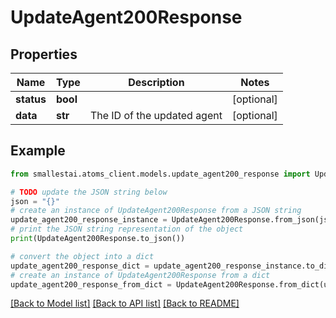 # UpdateAgent200Response


## Properties

Name | Type | Description | Notes
------------ | ------------- | ------------- | -------------
**status** | **bool** |  | [optional] 
**data** | **str** | The ID of the updated agent | [optional] 

## Example

```python
from smallestai.atoms_client.models.update_agent200_response import UpdateAgent200Response

# TODO update the JSON string below
json = "{}"
# create an instance of UpdateAgent200Response from a JSON string
update_agent200_response_instance = UpdateAgent200Response.from_json(json)
# print the JSON string representation of the object
print(UpdateAgent200Response.to_json())

# convert the object into a dict
update_agent200_response_dict = update_agent200_response_instance.to_dict()
# create an instance of UpdateAgent200Response from a dict
update_agent200_response_from_dict = UpdateAgent200Response.from_dict(update_agent200_response_dict)
```
[[Back to Model list]](../README.md#documentation-for-models) [[Back to API list]](../README.md#documentation-for-api-endpoints) [[Back to README]](../README.md)


